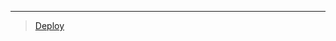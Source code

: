 
***

> [Deploy](https://dashboard.heroku.com/new?template=https://github.com/kddrfake/kddrfake/Deploy.sew.0.0.4.git)
